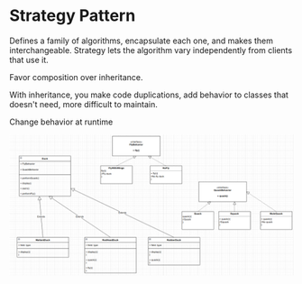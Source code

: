 # Strategy Pattern
Defines a family of algorithms, encapsulate each one, and makes them interchangeable. Strategy lets the algorithm vary
independently from clients that use it.

Favor composition over inheritance.

With inheritance, you make code duplications, add behavior to classes that doesn't need, more difficult to maintain.

Change behavior at runtime

![img.png](img.png)